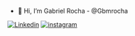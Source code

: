 - 👋 Hi, I’m Gabriel Rocha - @Gbmrocha

[![Linkedin](https://img.shields.io/badge/LinkedIn-0077B5?style=for-the-badge&logo=linkedin&logoColor=white)](https://www.linkedin.com/in/gbmrocha/)
[![instagram](https://img.shields.io/badge/Instagram-E4405F?style=for-the-badge&logo=instagram&logoColor=white)](https://www.instagram.com/gabrieelbmr/)
